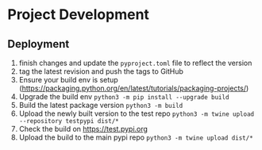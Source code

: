 # Project Development

## Deployment

1. finish changes and update the `pyproject.toml` file to reflect the version
2. tag the latest revision and push the tags to GitHub
3. Ensure your build env is setup (https://packaging.python.org/en/latest/tutorials/packaging-projects/)
4. Upgrade the build env `python3 -m pip install --upgrade build`
5. Build the latest package version `python3 -m build`
6. Upload the newly built version to the test repo `python3 -m twine upload --repository testpypi dist/*`
7. Check the build on https://test.pypi.org
8. Upload the build to the main pypi repo `python3 -m twine upload dist/*`